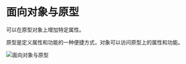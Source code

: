 # 面向对象与原型

可以在原型对象上增加特定属性。

原型是定义属性和功能的一种便捷方式，对象可以访问原型上的属性和功能。





![面向对象与原型](http://s.i9u.cc/%E7%AC%AC7%E7%AB%A0%20%E9%9D%A2%E5%90%91%E5%AF%B9%E8%B1%A1%E4%B8%8E%E5%8E%9F%E5%9E%8B.png)



















